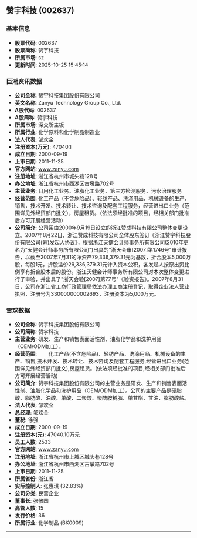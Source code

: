 ## 赞宇科技 (002637)

### 基本信息

- **股票代码**: 002637
- **股票简称**: 赞宇科技
- **所属市场**: sz
- **更新时间**: 2025-10-25 15:45:14

### 巨潮资讯数据

- **公司全称**: 赞宇科技集团股份有限公司
- **英文名称**: Zanyu Technology Group Co., Ltd.
- **A股代码**: 002637
- **A股简称**: 赞宇科技
- **所属市场**: 深交所主板
- **所属行业**: 化学原料和化学制品制造业
- **法人代表**: 邹欢金
- **注册资本(万元)**: 47040.1
- **成立日期**: 2000-09-19
- **上市日期**: 2011-11-25
- **官方网站**: www.zanyu.com
- **注册地址**: 浙江省杭州市城头巷128号
- **办公地址**: 浙江省杭州市西湖区古墩路702号
- **主营业务**: 日用化工业务、油脂化工业务、第三方检测服务、污水治理服务
- **经营范围**: 化工产品（不含危险品）、轻纺产品、洗涤用品、机械设备的生产、销售，技术开发、技术转让、技术咨询及配套工程服务，经营进出口业务（范围详见外经贸部门批文），房屋租赁。（依法须经批准的项目，经相关部门批准后方可开展经营活动）
- **公司简介**: 公司系由2000年9月19日设立的浙江赞成科技有限公司整体变更设立。2007年8月22日，浙江赞成科技有限公司全体股东签订《浙江赞宇科技股份有限公司(筹)发起人协议》，根据浙江天健会计师事务所有限公司(2010年更名为"天健会计师事务所有限公司")出具的"浙天会审[2007]第1746号"审计报告，以截至2007年7月31的净资产79,336,379.31元为基数，折合股本5,000万股，每股1元，折股溢价29,336,379.31元计入资本公积，各发起人按原出资比例享有折合股本后的股份。浙江天健会计师事务所有限公司对本次整体变更进行了审验，并出具了"浙天会验[2007]第77号"《验资报告》。2007年8月31日，公司在浙江省工商行政管理局依法办理工商注册登记，取得企业法人营业执照，注册号为330000000002693，注册资本为5,000万元。

### 雪球数据

- **公司全称**: 赞宇科技集团股份有限公司
- **公司简称**: 赞宇科技
- **主营业务**: 研发、生产和销售表面活性剂、油脂化学品和洗护用品（OEM/ODM加工）。
- **经营范围**: 　　化工产品(不含危险品)、轻纺产品、洗涤用品、机械设备的生产、销售,技术开发、技术转让、技术咨询及配套工程服务,经营进出口业务(范围详见外经贸部门批文),房屋租赁。(依法须经批准的项目,经相关部门批准后方可开展经营活动)
- **公司简介**: 赞宇科技集团股份有限公司的主营业务是研发、生产和销售表面活性剂、油脂化学品和洗护用品（OEM/ODM加工）。公司的主要产品是硬脂酸、脂肪酸、油酸、单酸、二聚酸、聚酰胺树脂、单甘酯、甘油、脂肪酸盐。
- **法人代表**: 邹欢金
- **总经理**: 邹欢金
- **董秘**: 徐强
- **成立日期**: 2000-09-19
- **注册资本(元)**: 47040.10万元
- **员工人数**: 2533
- **官方网站**: www.zanyu.com
- **注册地址**: 浙江省杭州市上城区城头巷128号
- **办公地址**: 浙江省杭州市西湖区古墩路702号
- **上市日期**: 2011-11-25
- **所属省份**: 浙江省
- **实际控制人**: 张惠琪 (32.83%)
- **公司分类**: 民营企业
- **董事长**: 张敬国
- **高管人数**: 15
- **发行价格**: 36
- **所属行业**: 化学制品 (BK0009)

---